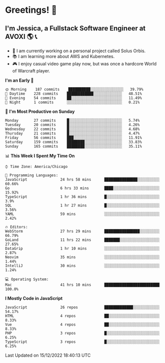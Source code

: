 # Greetings! 🧠

## I'm Jessica, a Fullstack Software Engineer at AVOXI 🌎 📞

- 🌟 I am currently working on a personal project called Solus Orbis.
- 📚 I am learning more about AWS and Kubernetes.
- 🎮 I enjoy casual video game play now, but was once a hardcore World of Warcraft player.

<!--START_SECTION:waka-->
**I'm an Early 🐤** 

```text
🌞 Morning    187 commits    ██████████░░░░░░░░░░░░░░░   39.79% 
🌆 Daytime    228 commits    ████████████░░░░░░░░░░░░░   48.51% 
🌃 Evening    54 commits     ██░░░░░░░░░░░░░░░░░░░░░░░   11.49% 
🌙 Night      1 commits      ░░░░░░░░░░░░░░░░░░░░░░░░░   0.21%

```
📅 **I'm Most Productive on Sunday** 

```text
Monday       27 commits     █░░░░░░░░░░░░░░░░░░░░░░░░   5.74% 
Tuesday      20 commits     █░░░░░░░░░░░░░░░░░░░░░░░░   4.26% 
Wednesday    22 commits     █░░░░░░░░░░░░░░░░░░░░░░░░   4.68% 
Thursday     21 commits     █░░░░░░░░░░░░░░░░░░░░░░░░   4.47% 
Friday       56 commits     ███░░░░░░░░░░░░░░░░░░░░░░   11.91% 
Saturday     159 commits    ████████░░░░░░░░░░░░░░░░░   33.83% 
Sunday       165 commits    ████████░░░░░░░░░░░░░░░░░   35.11%

```


📊 **This Week I Spent My Time On** 

```text
⌚︎ Time Zone: America/Chicago

💬 Programming Languages: 
JavaScript               24 hrs 58 mins      ███████████████░░░░░░░░░░   60.66% 
Go                       6 hrs 33 mins       ████░░░░░░░░░░░░░░░░░░░░░   15.92% 
TypeScript               1 hr 36 mins        █░░░░░░░░░░░░░░░░░░░░░░░░   3.9% 
SQL                      1 hr 27 mins        █░░░░░░░░░░░░░░░░░░░░░░░░   3.56% 
YAML                     59 mins             ░░░░░░░░░░░░░░░░░░░░░░░░░   2.42%

🔥 Editors: 
WebStorm                 27 hrs 29 mins      ████████████████░░░░░░░░░   66.79% 
GoLand                   11 hrs 22 mins      ███████░░░░░░░░░░░░░░░░░░   27.65% 
DataGrip                 1 hr 10 mins        ░░░░░░░░░░░░░░░░░░░░░░░░░   2.87% 
Neovim                   35 mins             ░░░░░░░░░░░░░░░░░░░░░░░░░   1.44% 
IntelliJ                 30 mins             ░░░░░░░░░░░░░░░░░░░░░░░░░   1.24%

💻 Operating System: 
Mac                      41 hrs 10 mins      █████████████████████████   100.0%

```

**I Mostly Code in JavaScript** 

```text
JavaScript               26 repos            █████████████░░░░░░░░░░░░   54.17% 
HTML                     4 repos             ██░░░░░░░░░░░░░░░░░░░░░░░   8.33% 
Vue                      4 repos             ██░░░░░░░░░░░░░░░░░░░░░░░   8.33% 
PHP                      3 repos             █░░░░░░░░░░░░░░░░░░░░░░░░   6.25% 
TypeScript               3 repos             █░░░░░░░░░░░░░░░░░░░░░░░░   6.25%

```



 Last Updated on 15/12/2022 18:40:13 UTC
<!--END_SECTION:waka-->

<!--
**jessikuh/jessikuh** is a ✨ _special_ ✨ repository because its `README.md` (this file) appears on your GitHub profile.

Here are some ideas to get you started:

- 🔭 I’m currently working on ...
- 🌱 I’m currently learning ...
- 👯 I’m looking to collaborate on ...
- 🤔 I’m looking for help with ...
- 💬 Ask me about ...
- 📫 How to reach me: ...
- 😄 Pronouns: ...
- ⚡ Fun fact: ...
-->
